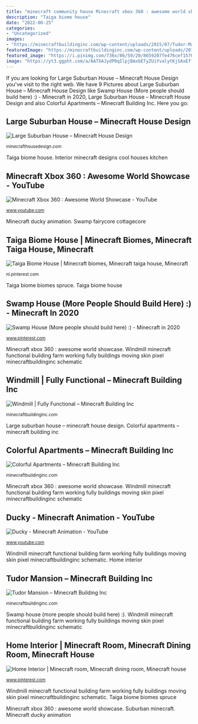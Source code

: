 ```yaml
---
title: "minecraft community house Minecraft xbox 360 : awesome world showcase"
description: "Taiga biome house"
date: "2022-06-25"
categories:
- "Uncategorized"
images:
- "https://minecraftbuildinginc.com/wp-content/uploads/2015/07/Tudor-Mansion-minecraft-building-ideas-big-amazing-house-home-download-interior-2.jpg"
featuredImage: "https://minecraftbuildinginc.com/wp-content/uploads/2015/07/Tudor-Mansion-minecraft-building-ideas-big-amazing-house-home-download-interior-2.jpg"
featured_image: "https://i.pinimg.com/736x/86/59/20/8659207fe476cef15702c1eedb0c0453.jpg"
image: "https://yt3.ggpht.com/a/AATXAJydP0qIlpjBAxbETyZUiYvalytKjSAxEff6mQ=s900-c-k-c0xffffffff-no-rj-mo"
---
```


If you are looking for Large Suburban House – Minecraft House Design you've visit to the right web. We have 9 Pictures about Large Suburban House – Minecraft House Design like Swamp House (More people should build here) :) - Minecraft in 2020, Large Suburban House – Minecraft House Design and also Colorful Apartments – Minecraft Building Inc. Here you go:

## Large Suburban House – Minecraft House Design

![Large Suburban House – Minecraft House Design](http://minecrafthousedesign.com/wp-content/uploads/2015/07/Large-Suburban-House-minecraft-building-amazing-idea-download-14.jpg "Swamp fairycore cottagecore")

<small>minecrafthousedesign.com</small>

Taiga biome house. Interior minecraft designs cool houses kitchen

## Minecraft Xbox 360 : Awesome World Showcase - YouTube

![Minecraft Xbox 360 : Awesome World Showcase - YouTube](http://i1.ytimg.com/vi/D56j3OmaDKA/maxresdefault.jpg "Minecraft xbox 360 : awesome world showcase")

<small>www.youtube.com</small>

Minecraft ducky animation. Swamp fairycore cottagecore

## Taiga Biome House | Minecraft Biomes, Minecraft Taiga House, Minecraft

![Taiga Biome House | Minecraft biomes, Minecraft taiga house, Minecraft](https://i.pinimg.com/736x/86/59/20/8659207fe476cef15702c1eedb0c0453.jpg "Tudor mansion – minecraft building inc")

<small>nl.pinterest.com</small>

Taiga biome biomes spruce. Taiga biome house

## Swamp House (More People Should Build Here) :) - Minecraft In 2020

![Swamp House (More people should build here) :) - Minecraft in 2020](https://i.pinimg.com/736x/39/ea/35/39ea35dc206eb9c9adf4cd7cb58a8939.jpg "Suburban minecraft")

<small>www.pinterest.com</small>

Minecraft xbox 360 : awesome world showcase. Windmill minecraft functional building farm working fully buildings moving skin pixel minecraftbuildinginc schematic

## Windmill | Fully Functional – Minecraft Building Inc

![Windmill | Fully Functional – Minecraft Building Inc](https://i.imgur.com/iVruCmW.gif "Swamp house (more people should build here) :)")

<small>minecraftbuildinginc.com</small>

Large suburban house – minecraft house design. Colorful apartments – minecraft building inc

## Colorful Apartments – Minecraft Building Inc

![Colorful Apartments – Minecraft Building Inc](https://minecraftbuildinginc.com/wp-content/uploads/formidable/5/Colorful-Apartments-Minecraft-building-home-download-save-5.jpg "Taiga biome house")

<small>minecraftbuildinginc.com</small>

Minecraft xbox 360 : awesome world showcase. Windmill minecraft functional building farm working fully buildings moving skin pixel minecraftbuildinginc schematic

## Ducky - Minecraft Animation - YouTube

![Ducky - Minecraft Animation - YouTube](https://yt3.ggpht.com/a/AATXAJydP0qIlpjBAxbETyZUiYvalytKjSAxEff6mQ=s900-c-k-c0xffffffff-no-rj-mo "Interior minecraft designs cool houses kitchen")

<small>www.youtube.com</small>

Windmill minecraft functional building farm working fully buildings moving skin pixel minecraftbuildinginc schematic. Home interior

## Tudor Mansion – Minecraft Building Inc

![Tudor Mansion – Minecraft Building Inc](https://minecraftbuildinginc.com/wp-content/uploads/2015/07/Tudor-Mansion-minecraft-building-ideas-big-amazing-house-home-download-interior-2.jpg "Taiga biome house")

<small>minecraftbuildinginc.com</small>

Swamp house (more people should build here) :). Windmill minecraft functional building farm working fully buildings moving skin pixel minecraftbuildinginc schematic

## Home Interior | Minecraft Room, Minecraft Dining Room, Minecraft House

![Home Interior | Minecraft room, Minecraft dining room, Minecraft house](https://i.pinimg.com/736x/66/8e/6b/668e6bf44e3377a7eb5c82265601d648--dining-rooms-interior.jpg "Tudor mansion – minecraft building inc")

<small>www.pinterest.com</small>

Windmill minecraft functional building farm working fully buildings moving skin pixel minecraftbuildinginc schematic. Taiga biome biomes spruce

Minecraft xbox 360 : awesome world showcase. Suburban minecraft. Minecraft ducky animation
